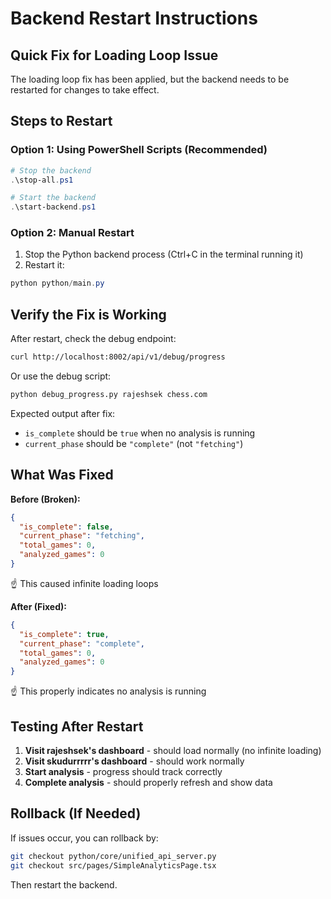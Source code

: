 # Backend Restart Instructions

## Quick Fix for Loading Loop Issue

The loading loop fix has been applied, but the backend needs to be restarted for changes to take effect.

## Steps to Restart

### Option 1: Using PowerShell Scripts (Recommended)
```powershell
# Stop the backend
.\stop-all.ps1

# Start the backend
.\start-backend.ps1
```

### Option 2: Manual Restart
1. Stop the Python backend process (Ctrl+C in the terminal running it)
2. Restart it:
```powershell
python python/main.py
```

## Verify the Fix is Working

After restart, check the debug endpoint:
```bash
curl http://localhost:8002/api/v1/debug/progress
```

Or use the debug script:
```bash
python debug_progress.py rajeshsek chess.com
```

Expected output after fix:
- `is_complete` should be `true` when no analysis is running
- `current_phase` should be `"complete"` (not `"fetching"`)

## What Was Fixed

**Before (Broken):**
```json
{
  "is_complete": false,
  "current_phase": "fetching",
  "total_games": 0,
  "analyzed_games": 0
}
```
☝️ This caused infinite loading loops

**After (Fixed):**
```json
{
  "is_complete": true,
  "current_phase": "complete",
  "total_games": 0,
  "analyzed_games": 0
}
```
☝️ This properly indicates no analysis is running

## Testing After Restart

1. **Visit rajeshsek's dashboard** - should load normally (no infinite loading)
2. **Visit skudurrrrr's dashboard** - should work normally
3. **Start analysis** - progress should track correctly
4. **Complete analysis** - should properly refresh and show data

## Rollback (If Needed)

If issues occur, you can rollback by:
```bash
git checkout python/core/unified_api_server.py
git checkout src/pages/SimpleAnalyticsPage.tsx
```
Then restart the backend.

